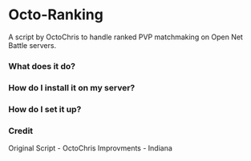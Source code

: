 # Octo-Ranking
A script by OctoChris to handle ranked PVP matchmaking on Open Net Battle servers. 

### What does it do?

### How do I install it on my server?


### How do I set it up?



### Credit

Original Script - OctoChris
Improvments - Indiana
